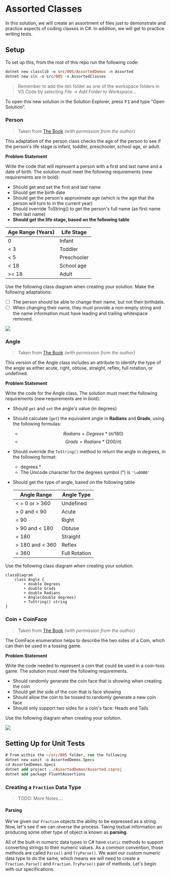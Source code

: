 # Assorted Classes

In this solution, we will create an assortment of files just to demonstrate and practice aspects of coding classes in C#. In addition, we will get to practice writing tests.

## Setup

To set up this, from the root of this repo run the following code:

```ps
dotnet new classlib -o src/005/AssortedDemos -n Assorted
dotnet new sln -o src/005 -n AssortedClasses
```

> Remember to add the `005` folder as one of the workspace folders in VS Code by selecting *File -> Add Folder to Workspace...*

To open this new solution in the Solution Explorer, press <kbd>F1</kbd> and type "Open Solution".

### Person

> Taken from [The Book](https://programming-0101.github.io/TheBook/Topic/F/Examples/Person.html) *(with permission from the author)*

This adaptation of the person class checks the age of the person to see if the person's life stage is infant, toddler, preschooler, school age, or adult.

**Problem Statement**

Write the code that will represent a person with a first and last name and a date of birth. The solution must meet the following requirements (new requirements are in bold):

* Should get and set the first and last name
* Should get the birth date
* Should get the person's approximate age (which is the age that the person will turn to in the current year)
* Should override ToString() to get the person's full name (as first name then last name)
* **Should get the life stage, based on the following table**

Age Range (Years) | Life Stage
------------------|-----------
0                 | Infant
< 3               | Toddler
< 5               | Preschooler
< 18              | School age
>= 18             | Adult

Use the following class diagram when creating your solution. Make the following adaptations:

- [ ] The person should be able to change their name, but not their birthdate.
- [ ] When changing their name, they must provide a non-empty string and the name information must have leading and trailing whitespace removed.

![](./Images/Person.png)

### Angle

> Taken from [The Book](https://programming-0101.github.io/TheBook/Topic/F/Examples/Angle.html) *(with permission from the author)*

This version of the Angle class includes an attribute to identify the type of the angle as either acute, right, obtuse, straight, reflex, full rotation, or undefined. 

**Problem Statement**

Write the code for the Angle class. The solution must meet the following requirements (new requirements are in bold):

* Should `get` and `set` the angle's value (in degrees)
* Should calculate (`get`) the equivalent angle in **Radians** and **Grads**, using the following formulas:
  * $$Radians = Degrees * (\pi / 180)$$
  * $$Grads = Radians * (200 / \pi)$$
* Should override the `ToString()` method to return the angle in degrees, in the following format:
  * degrees °
  * The Unicode character for the degrees symbol (°) is `'\u00B0'`
* Should get the type of angle, based on the following table

    | Angle Range      |  Angle Type |
    | ---------------- | ----------- |
    | < = 0 or > 360   |  Undefined |
    | > 0 and < 90     |  Acute |
    | = 90             |  Right |
    | > 90 and < 180   |  Obtuse |
    | = 180            |  Straight |
    | > 180 and < 360  |  Reflex |
    | = 360            |  Full Rotation |

Use the following class diagram when creating your solution.

```mermaid
classDiagram
    class Angle {
        + double Degrees
        + double Grads
        + double Radians
        + Angle(double degrees)
        + ToString() string
}
```


### Coin + CoinFace

> Taken from [The Book](https://programming-0101.github.io/TheBook/Topic/I/Examples/Coin.html) *(with permission from the author)*

The CoinFace enumeration helps to describe the two sides of a Coin, which can then be used in a tossing game.

**Problem Statement**

Write the code needed to represent a coin that could be used in a coin-toss game. The solution must meet the following requirements.

* Should randomly generate the coin face that is showing when creating the coin
* Should get the side of the coin that is face showing
* Should allow the coin to be tossed to randomly generate a new coin face
* Should only support two sides for a coin's face: Heads and Tails

Use the following diagram when creating your solution.

![](./Images/Coin.png)

## Setting Up for Unit Tests

```ps
# From within the ~/src/005 folder, run the following
dotnet new xunit -o AssortedDemos.Specs
cd AssortedDemos.Specs
dotnet add project ../AssortedDemos/Assorted.csproj
dotnet add package FluentAssertions
```

### Creating a `Fraction` Data Type

> TODO: More Notes....

#### Parsing

We've given our `Fraction` objects the ability to be expressed as a string. Now, let's see if we can *reverse* the process. Taking textual information an producing some other type of object is known as **parsing**.

All of the built-in numeric data types in C# have `static` methods to support converting strings to their numeric values. As a common convention, those methods are called `Parse()` and `TryParse()`. We want our custom numeric data type to do the same, which means we will need to create a `Fraction.Parse()` and `Fraction.TryParse()` pair of methods. Let's begin with our specifications.